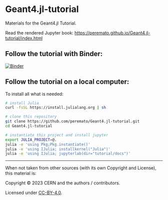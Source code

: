 # Geant4.jl-tutorial
Materials for the Geant4.jl Tutorial.

Read the rendered Jupyter book: https://peremato.github.io/Geant4.jl-tutorial/index.html

## Follow the tutorial with Binder:
[![Binder](https://binderhub.ssl-hep.org/badge_logo.svg)](https://binderhub.ssl-hep.org/v2/gh/peremato/Geant4.jl-tutorial/HEAD?labpath=tutorial%2Fdocs%2F01-introduction.ipynb)

## Follow the tutorial on a local computer:
To install all what is needed:
```bash
# install Julia
curl -fsSL https://install.julialang.org | sh

# clone this repository
git clone https://github.com/peremato/Geant4.jl-tutorial.git
cd Geant4.jl-tutorial

# instantiate this project and install jupyter
export JULIA_PROJECT=@.
julia -e 'using Pkg;Pkg.instantiate()'
julia -e 'using IJulia; installkernel("Julia")'
julia -e 'using IJulia; jupyterlab(dir="tutorial/docs")'
``` 

- - -
When not taken from other sources (with its own Copyright and License), this material is:

Copyright © 2023 CERN and the authors / contributors.

Licensed under [CC-BY-4.0](./LICENSE).
